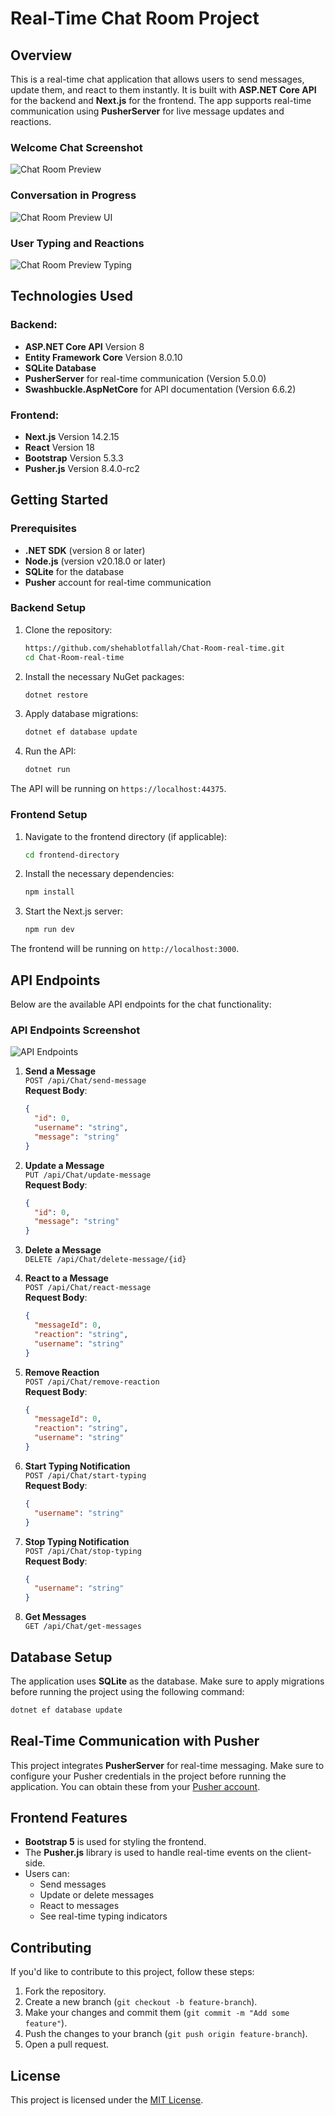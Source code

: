 
# **Real-Time Chat Room Project**

## **Overview**
This is a real-time chat application that allows users to send messages, update them, and react to them instantly. It is built with **ASP.NET Core API** for the backend and **Next.js** for the frontend. The app supports real-time communication using **PusherServer** for live message updates and reactions.
### Welcome Chat Screenshot
![Chat Room Preview](https://github.com/user-attachments/assets/6bbd85fa-1670-4bcd-a2b5-0280340e103c)
### Conversation in Progress
![Chat Room Preview UI](https://github.com/user-attachments/assets/ccda33b3-1d35-47c2-8422-8225e5fbfb1f)
### User Typing and Reactions
![Chat Room Preview Typing](https://github.com/user-attachments/assets/cce46f08-dc5b-4abb-97b7-6a6aa587c80a)



## **Technologies Used**
### **Backend**:
- **ASP.NET Core API** Version 8
- **Entity Framework Core** Version 8.0.10
- **SQLite Database**
- **PusherServer** for real-time communication (Version 5.0.0)
- **Swashbuckle.AspNetCore** for API documentation (Version 6.6.2)

### **Frontend**:
- **Next.js** Version 14.2.15
- **React** Version 18
- **Bootstrap** Version 5.3.3
- **Pusher.js** Version 8.4.0-rc2

## **Getting Started**

### **Prerequisites**
- **.NET SDK** (version 8 or later)
- **Node.js** (version v20.18.0 or later)
- **SQLite** for the database
- **Pusher** account for real-time communication

### **Backend Setup**

1. Clone the repository:
   ```bash
   https://github.com/shehablotfallah/Chat-Room-real-time.git
   cd Chat-Room-real-time
   ```

2. Install the necessary NuGet packages:
   ```bash
   dotnet restore
   ```

3. Apply database migrations:
   ```bash
   dotnet ef database update
   ```

4. Run the API:
   ```bash
   dotnet run
   ```

The API will be running on `https://localhost:44375`.

### **Frontend Setup**

1. Navigate to the frontend directory (if applicable):
   ```bash
   cd frontend-directory
   ```

2. Install the necessary dependencies:
   ```bash
   npm install
   ```

3. Start the Next.js server:
   ```bash
   npm run dev
   ```

The frontend will be running on `http://localhost:3000`.

## **API Endpoints**
Below are the available API endpoints for the chat functionality:

### API Endpoints Screenshot
![API Endpoints](https://github.com/user-attachments/assets/3288ed59-e5f1-4ba4-abf1-f166133843bc)

1. **Send a Message**  
   `POST /api/Chat/send-message`  
   **Request Body**:
   ```json
   {
     "id": 0,
     "username": "string",
     "message": "string"
   }
   ```

2. **Update a Message**  
   `PUT /api/Chat/update-message`  
   **Request Body**:
   ```json
   {
     "id": 0,
     "message": "string"
   }
   ```

3. **Delete a Message**  
   `DELETE /api/Chat/delete-message/{id}`

4. **React to a Message**  
   `POST /api/Chat/react-message`  
   **Request Body**:
   ```json
   {
     "messageId": 0,
     "reaction": "string",
     "username": "string"
   }
   ```

5. **Remove Reaction**  
   `POST /api/Chat/remove-reaction`  
   **Request Body**:
   ```json
   {
     "messageId": 0,
     "reaction": "string",
     "username": "string"
   }
   ```

6. **Start Typing Notification**  
   `POST /api/Chat/start-typing`  
   **Request Body**:
   ```json
   {
     "username": "string"
   }
   ```

7. **Stop Typing Notification**  
   `POST /api/Chat/stop-typing`  
   **Request Body**:
   ```json
   {
     "username": "string"
   }
   ```

8. **Get Messages**  
   `GET /api/Chat/get-messages`

## **Database Setup**
The application uses **SQLite** as the database. Make sure to apply migrations before running the project using the following command:
```bash
dotnet ef database update
```

## **Real-Time Communication with Pusher**
This project integrates **PusherServer** for real-time messaging. Make sure to configure your Pusher credentials in the project before running the application. You can obtain these from your [Pusher account](https://pusher.com/).

## **Frontend Features**
- **Bootstrap 5** is used for styling the frontend.
- The **Pusher.js** library is used to handle real-time events on the client-side.
- Users can:
  - Send messages
  - Update or delete messages
  - React to messages
  - See real-time typing indicators

## **Contributing**
If you'd like to contribute to this project, follow these steps:
1. Fork the repository.
2. Create a new branch (`git checkout -b feature-branch`).
3. Make your changes and commit them (`git commit -m "Add some feature"`).
4. Push the changes to your branch (`git push origin feature-branch`).
5. Open a pull request.

## **License**
This project is licensed under the [MIT License](https://github.com/shehablotfallah/Chat-Room-real-time/tree/master?tab=MIT-1-ov-file#).
